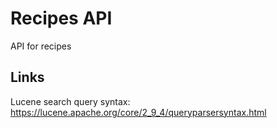 # Recipes API
API for recipes

## Links
Lucene search query syntax: https://lucene.apache.org/core/2_9_4/queryparsersyntax.html

